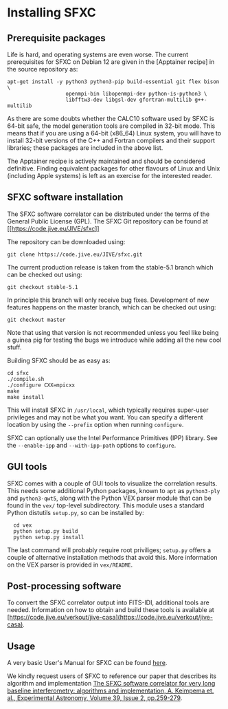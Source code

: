 # Installing SFXC

## Prerequisite packages

Life is hard, and operating systems are even worse. The current
prerequisites for SFXC on Debian 12 are given in the [Apptainer recipe]
in the source repository as:

```
apt-get install -y python3 python3-pip build-essential git flex bison \
                   openmpi-bin libopenmpi-dev python-is-python3 \
                   libfftw3-dev libgsl-dev gfortran-multilib g++-multilib
```

As there are some doubts whether the CALC10 software used by SFXC is
64-bit safe, the model generation tools are compiled in 32-bit mode.
This means that if you are using a 64-bit (x86_64) Linux system, you
will have to install 32-bit versions of the C++ and Fortran compilers
and their support libraries; these packages are included in the above
list.

The Apptainer recipe is actively maintained and should be considered
definitive. Finding equivalent packages for other flavours of Linux and
Unix (including Apple systems) is left as an exercise for the interested reader.


## SFXC software installation 

The SFXC software correlator can be distributed under the terms of the General Public License (GPL).
The SFXC Git repository can be found at [[https://code.jive.eu/JIVE/sfxc]]

The repository can be downloaded using:

```
git clone https://code.jive.eu/JIVE/sfxc.git
```

The current production release is taken from the stable-5.1 branch which can be checked out using:

```
git checkout stable-5.1
```

In principle this branch will only receive bug fixes. Development of
new features happens on the master branch, which can be checked out
using:

```
git checkout master
```

Note that using that version is not recommended unless you feel like
being a guinea pig for testing the bugs we introduce while adding all
the new cool stuff.

Building SFXC should be as easy as:

```
cd sfxc
./compile.sh
./configure CXX=mpicxx
make
make install
```

This will install SFXC in `/usr/local`, which typically requires
super-user privileges and may not be what you want.  You can specify a
different location by using the `--prefix` option when running
`configure`.

SFXC can optionally use the Intel Performance Primitives (IPP) library.
See the `--enable-ipp` and `--with-ipp-path` options to `configure`.

##  GUI tools 

SFXC comes with a couple of GUI tools to visualize the correlation
results. This needs some additional Python packages, known to `apt` as
`python3-ply` and `python3-qwt5`, along with the Python VEX parser
module that can be found in the `vex/` top-level subdirectory.  This
module uses a standard Python distutils `setup.py`, so can be installed
by:

```
  cd vex
  python setup.py build
  python setup.py install
```

The last command will probably require root priviliges; `setup.py`
offers a couple of alternative installation methods that avoid this.
More information on the VEX parser is provided in `vex/README`.

## Post-processing software 

To convert the SFXC correlator output into FITS-IDI, additional tools
are needed.  Information on how to obtain and build these tools is
available at
[https://code.jive.eu/verkout/jive-casa](https://code.jive.eu/verkout/jive-casa).

## Usage

A very basic User's Manual for SFXC can be found
[here](https://www.jive.eu/jivewiki/doku.php?id=sfxc-guide).

We kindly request users of SFXC to reference our paper that describes
its algorithm and implementation [The SFXC software correlator for very
long baseline interferometry: algorithms and implementation,
A. Keimpema et. al., Experimental Astronomy, Volume 39, Issue 2,
pp.259-279](http://adsabs.harvard.edu/abs/2015ExA....39..259K).
